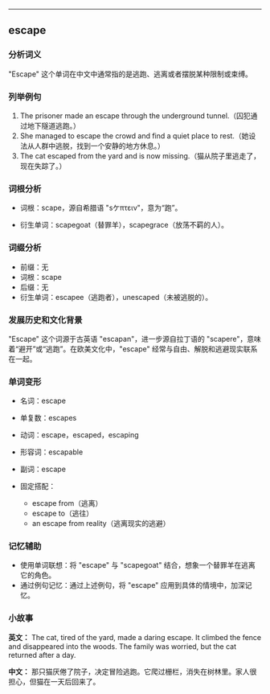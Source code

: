 
---------------
## escape
### 分析词义
"Escape" 这个单词在中文中通常指的是逃跑、逃离或者摆脱某种限制或束缚。

### 列举例句
1. The prisoner made an escape through the underground tunnel.（囚犯通过地下隧道逃跑。）
2. She managed to escape the crowd and find a quiet place to rest.（她设法从人群中逃脱，找到一个安静的地方休息。）
3. The cat escaped from the yard and is now missing.（猫从院子里逃走了，现在失踪了。）

### 词根分析
- 词根：scape，源自希腊语 "sケπτειν"，意为“跑”。

- 衍生单词：scapegoat（替罪羊），scapegrace（放荡不羁的人）。

### 词缀分析
- 前缀：无
- 词根：scape
- 后缀：无
- 衍生单词：escapee（逃跑者），unescaped（未被逃脱的）。

### 发展历史和文化背景
"Escape" 这个词源于古英语 "escapan"，进一步源自拉丁语的 "scapere"，意味着“避开”或“逃跑”。在欧美文化中，"escape" 经常与自由、解脱和逃避现实联系在一起。

### 单词变形
- 名词：escape
- 单复数：escapes
- 动词：escape，escaped，escaping
- 形容词：escapable
- 副词：escape

- 固定搭配：
  - escape from（逃离）
  - escape to（逃往）
  - an escape from reality（逃离现实的逃避）

### 记忆辅助
- 使用单词联想：将 "escape" 与 "scapegoat" 结合，想象一个替罪羊在逃离它的角色。
- 通过例句记忆：通过上述例句，将 "escape" 应用到具体的情境中，加深记忆。

### 小故事
**英文：** 
The cat, tired of the yard, made a daring escape. It climbed the fence and disappeared into the woods. The family was worried, but the cat returned after a day.

**中文：**
那只猫厌倦了院子，决定冒险逃跑。它爬过栅栏，消失在树林里。家人很担心，但猫在一天后回来了。

